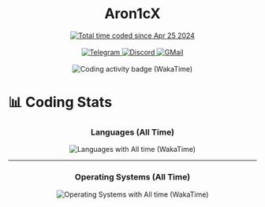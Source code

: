 <div align="center">
  <h1>Aron1cX</h1>
  <a href="https://wakatime.com/@e553f1ea-5002-4254-bc94-30d0862ebb17">
    <img 
      src="https://wakatime.com/badge/user/e553f1ea-5002-4254-bc94-30d0862ebb17.svg" 
      alt="Total time coded since Apr 25 2024"
    />
  </a>
  <br/><br/>
  <a href="https://t.me/ROmAanChiG">
    <img 
      src="https://img.shields.io/badge/Telegram-2CA5E0?style=for-the-badge&logo=telegram&logoColor=white" 
      alt="Telegram"
    />
  </a>
  <a href="https://tinyurl.com/565yfrh2">
    <img
      src="https://img.shields.io/badge/Discord-5865F2?style=for-the-badge&logo=discord&logoColor=white" 
      alt="Discord"
    />
  </a>
  <a href="mailto:aron1cx.dev@gmail.com">
    <img 
      src="https://img.shields.io/badge/Gmail-D14836?style=for-the-badge&logo=gmail&logoColor=white" 
      alt="GMail"
    />
  </a>
  <br/><br/>
  <img 
    src="https://wakatime.com/share/@Aron1cX/bd9253eb-c065-4a91-85d0-ecf1005c0d76.svg" 
    alt="Coding activity badge (WakaTime)"
    />
</div>

# 📊 Coding Stats

<div align="center">
  <h3>Languages (All Time)</h3>
  <img
    src="https://wakatime.com/share/@Aron1cX/68d6493e-2efb-49e9-9e68-8d15436b04bc.svg" 
    alt="Languages with All time (WakaTime)"
  />
</div>

---

<div align="center">
  <h3>Operating Systems (All Time)</h3>
  <img
    src="https://wakatime.com/share/@Aron1cX/ec10184b-d7b1-406e-a78d-1936dd475b94.svg" 
    alt="Operating Systems with All time (WakaTime)"
  />
</div>
